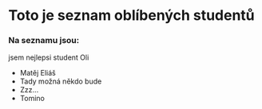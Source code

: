 # Toto je seznam oblíbených studentů

### Na seznamu jsou:


jsem nejlepsi student 
Oli
- Matěj Eliáš
- Tady možná někdo bude
- Zzz...
- Tomino
